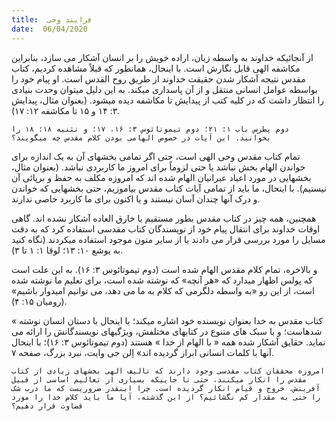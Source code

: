 ```yaml
---
title:  فرایند وحی
date:  06/04/2020
---
```


از آنجائیکه خداوند به واسطه زبان، اراده خویش را بر انسان آشکار می سازد، بنابراین مکاشفه الهی قابل نگارش است. با اینحال، همانطور که قبلاً مشاهده کردیم، کتاب مقدس نتیجه آشکار شدن حقیقت خداوند از طریق روح القدس است. او پیام خود را بواسطه عوامل انسانی منتقل و از آن پاسداری میکند. به این دلیل میتوان وحدت بنیادی را انتظار داشت که در کلیه کتب از پیدایش تا مکاشفه دیده میشود. (بعنوان مثال، پیدایش ۳: ۱۴ و ۱۵ تا مکاشفه ۱۲: ۱۷).

`دوم پطرس باب ۱: ۲۱؛ دوم تیموتائوس ۳: ۱۶، ۱۷؛ و تثنیه ۱۸: ۱۸ را بخوانید. این آیات در خصوص الهامی بودن کلام مقدس چه میگویند؟`

تمام کتاب مقدس وحی الهی است، حتی اگر تمامی بخشهای آن به یک اندازه برای خواندن الهام بخش نباشد یا حتی لزوماً برای امروز ما کاربردی نباشد.  (بعنوان مثال، بخشهایی در مورد اعیاد عبرانیان الهام شده اند که امروزه مکلف به حفظ و برپائی آن نیستیم). با اینحال، ما باید از تمامی آیات کتاب مقدس بیاموزیم، حتی بخشهایی که خواندن و درک آنها چندان آسان نیستند و یا اکنون برای ما کاربرد خاصی ندارند.

همچنین، همه چیز در کتاب مقدس بطور مستقیم یا خارق العاده آشکار نشده اند. گاهی اوقات خداوند برای انتقال  پیام خود از نویسندگان کتاب مقدسی استفاده کرد که به دقت مسایل را مورد بررسی قرار می دادند یا از سایر متون موجود استفاده میکردند (نگاه کنید به یوشع ۱۰: ۱۳؛ لوقا ۱: ۱ تا ۳).

و بالاخره، تمام کلام مقدس الهام شده است (دوم تیموتائوس ۳: ۱۶). به این علت است که پولس اظهار میدارد که «هر آنچه» که نوشته شده است، برای تعلیم ما نوشته شده است، از این رو «به واسطه دلگرمی که کلام به ما می دهد، می توانیم امیدوار باشیم» (رومیان ۱۵: ۴).

« کتاب مقدس به خدا بعنوان نویسنده خود اشاره میکند؛ با اینحال با دستان انسان نوشته شدهاست؛ و با سبک های متنوع در کتابهای مختلفش، ویژگیهای نویسندگانش را ارائه می نماید. حقایق آشکار شده همه « با الهام از خدا » هستند (دوم تیموتائوس ۳: ۱۶)؛ با اینحال آنها با کلمات انسانی ابراز گردیده اند» اِلن جی وایت، نبرد بزرگ، صفحه ۷.

`امروزه محققان کتاب مقدسی وجود دارند که تالیف الهی بخشهای زیادی از کتاب مقدس را انکار میکنند، حتی تا جاییکه بسیاری از تعالیم اساسی از قبیل آفرینش، خروج و قیام انکار گردیده است. چرا اینقدر ضروریست که ما درب شک را حتی به مقدار کم نگشائیم؟ از این گذشته، آیا ما باید کلام خدا را مورد قضاوت قرار دهیم؟`